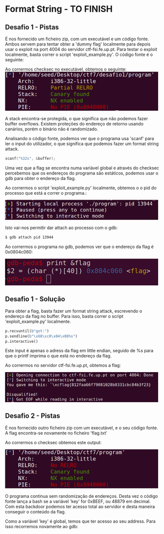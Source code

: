 # Format String - TO FINISH

## Desafio 1 - Pistas
É nos fornecido um ficheiro zip, com um executável e um código fonte. Ambos servem para tentar obter a 'dummy flag' localmente para depois usar o exploit na port 4004 do servidor ctf-fsi.fe.up.pt. Para testar o exploit localmente, basta correr o script 'exploit_example.py'.
O código fonte é o seguinte:

Ao corrermos checksec no executável, obtemos o seguinte:
<img src="images/ctf7/checksec.png" alt="checksec" width="500"/>

A stack encontra-se protegida, o que significa que não podemos fazer buffer overflows. Existem proteções do endereço de retorno usando canários, porém o binário não é randomizado.

Analisando o código fonte, podemos ver que o programa usa 'scanf' para ler o input do utilizador, o que significa que podemos fazer um format string attack.

```c
scanf("%32s", &buffer);
```

Uma vez que a flag se encontra numa variável global e através do checksec percebemos que os endereços do programa são estáticos, podemos usar o gdb para obter o endereço da flag.

Ao corrermos o script 'exploit_example.py' localmente, obtemos o o pid do processo que está a correr o programa.:

<img src="images/ctf7/pid.png" alt="pid" width="500"/>

Isto vai-nos permitir dar attach ao processo com o gdb:

```bash
$ gdb attach pid 13944
```

Ao corrermos o programa no gdb, podemos ver que o endereço da flag é 0x0804c060:

<img src="images/ctf7/gdb.png" alt="gdb" width="500"/>

## Desafio 1 - Solução

Para obter a flag, basta fazer um format string attack, escrevendo o endereço da flag no buffer. Para isso, basta correr o script 'exploit_example.py' localmente.

```python
p.recvuntil(b"got:")
p.sendline(b"\x60\xc0\x04\x08%s")
p.interactive()
```
Este input é apenas o adress da flag em little endian, seguido de %s para que o printf imprima o que está no endereço da flag.

Ao corrermos no servidor ctf-fsi.fe.up.pt, obtemos a flag:

<img src="images/ctf7/flag.png" alt="flag" width="500"/>

## Desafio 2 - Pistas

É nos fornecido outro ficheiro zip com um executável, e o seu código fonte. A flag encontra-se novamente no ficheiro 'flag.txt'

Ao corrermos o checksec obtemos este output:

<img src="images/ctf7/checksec2.png" alt="checksec2" width="500"/>

O programa continua sem randomização de endereços. Desta vez o código fonte lança a bash se a variável 'key' for 0xBEEF, ou 48879 em decimal. Com esta backdoor podemos ter acesso total ao servidor e desta maneira conseguir o conteúdo da flag.

Como a variável 'key' é global, temos que ter acesso ao seu address. Para isso recorremos novamente ao gdb:






